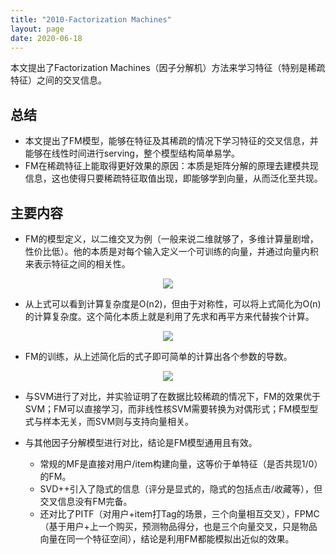 ```yaml
---
title: "2010-Factorization Machines"
layout: page
date: 2020-06-18
---
```


本文提出了Factorization Machines（因子分解机）方法来学习特征（特别是稀疏特征）之间的交叉信息。


## 总结

- 本文提出了FM模型，能够在特征及其稀疏的情况下学习特征的交叉信息，并能够在线性时间进行serving，整个模型结构简单易学。
- FM在稀疏特征上能取得更好效果的原因：本质是矩阵分解的原理去建模共现信息，这也使得只要稀疏特征取值出现，即能够学到向量，从而泛化至共现。

## 主要内容

- FM的模型定义，以二维交叉为例（一般来说二维就够了，多维计算量剧增，性价比低）。他的本质是对每个输入定义一个可训练的向量，并通过向量内积来表示特征之间的相关性。
<div style="text-align: center"><img src="/wiki/attach/images/FM-01.png" style="max-width:500px"></div>

- 从上式可以看到计算复杂度是O(n2)，但由于对称性，可以将上式简化为O(n)的计算复杂度。这个简化本质上就是利用了先求和再平方来代替挨个计算。
<div style="text-align: center"><img src="/wiki/attach/images/FM-02.png" style="max-width:500px"></div>

- FM的训练，从上述简化后的式子即可简单的计算出各个参数的导数。
<div style="text-align: center"><img src="/wiki/attach/images/FM-03.png" style="max-width:400px"></div>

- 与SVM进行了对比，并实验证明了在数据比较稀疏的情况下，FM的效果优于SVM；FM可以直接学习，而非线性核SVM需要转换为对偶形式；FM模型型式与样本无关，而SVM则与支持向量相关。

- 与其他因子分解模型进行对比，结论是FM模型通用且有效。
    - 常规的MF是直接对用户/item构建向量，这等价于单特征（是否共现1/0）的FM。
    - SVD++引入了隐式的信息（评分是显式的，隐式的包括点击/收藏等），但交叉信息没有FM完备。
    - 还对比了PITF（对用户+item打Tag的场景，三个向量相互交叉），FPMC（基于用户+上一个购买，预测物品得分，也是三个向量交叉，只是物品向量在同一个特征空间），结论是利用FM都能模拟出近似的效果。
    
